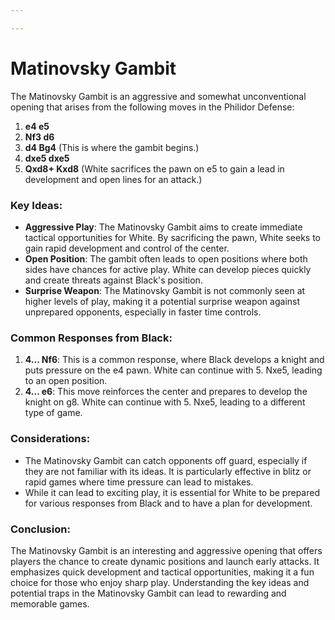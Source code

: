 ```yaml
---

---
```

# Matinovsky Gambit

The Matinovsky Gambit is an aggressive and somewhat unconventional opening that arises from the following moves in the Philidor Defense:

1. **e4 e5**
2. **Nf3 d6**
3. **d4 Bg4** (This is where the gambit begins.)
4. **dxe5 dxe5**
5. **Qxd8+ Kxd8** (White sacrifices the pawn on e5 to gain a lead in development and open lines for an attack.)

### Key Ideas:

- **Aggressive Play**: The Matinovsky Gambit aims to create immediate tactical opportunities for White. By sacrificing the pawn, White seeks to gain rapid development and control of the center.
- **Open Position**: The gambit often leads to open positions where both sides have chances for active play. White can develop pieces quickly and create threats against Black's position.
- **Surprise Weapon**: The Matinovsky Gambit is not commonly seen at higher levels of play, making it a potential surprise weapon against unprepared opponents, especially in faster time controls.

### Common Responses from Black:

1. **4... Nf6**: This is a common response, where Black develops a knight and puts pressure on the e4 pawn. White can continue with 5. Nxe5, leading to an open position.
2. **4... e6**: This move reinforces the center and prepares to develop the knight on g8. White can continue with 5. Nxe5, leading to a different type of game.

### Considerations:

- The Matinovsky Gambit can catch opponents off guard, especially if they are not familiar with its ideas. It is particularly effective in blitz or rapid games where time pressure can lead to mistakes.
- While it can lead to exciting play, it is essential for White to be prepared for various responses from Black and to have a plan for development.

### Conclusion:

The Matinovsky Gambit is an interesting and aggressive opening that offers players the chance to create dynamic positions and launch early attacks. It emphasizes quick development and tactical opportunities, making it a fun choice for those who enjoy sharp play. Understanding the key ideas and potential traps in the Matinovsky Gambit can lead to rewarding and memorable games.